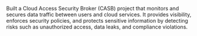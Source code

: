 Built a Cloud Access Security Broker (CASB) project that monitors and secures data traffic between users and cloud services. It provides visibility, enforces security policies, and protects sensitive information by detecting risks such as unauthorized access, data leaks, and compliance violations.
